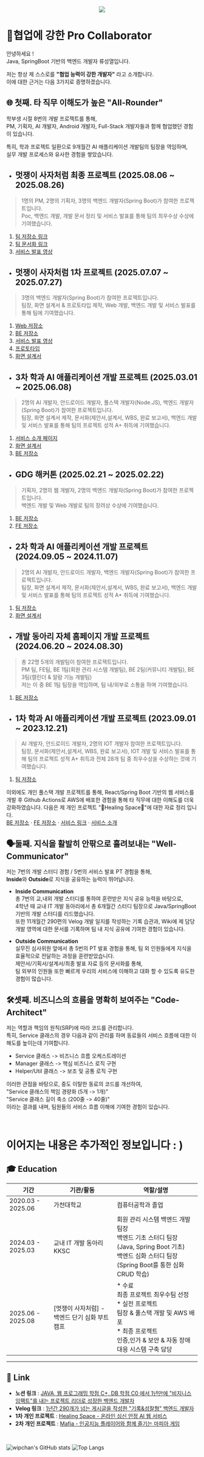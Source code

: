 <br><div align= "center">
    <img src="https://capsule-render.vercel.app/api?type=waving&color=70f0ee&height=180&text=Pro%20Collaborator&animation=&fontColor=ffffff&fontSize=70" />
    </div>

# 🤝협업에 강한 Pro Collaborator
안녕하세요 !    
Java, SpringBoot 기반의 백엔드 개발자 류성열입니다.

저는 항상 제 스스로를 **"협업 능력이 강한 개발자"** 라고 소개합니다.   
이에 대한 근거는 다음 3가지로 증명하겠습니다.

## **🌐 첫째. 타 직무 이해도가 높은 "All-Rounder"**    
학부생 시절 8번의 개발 프로젝트를 통해,   
PM, 기획자, AI 개발자, Android 개발자, Full-Stack 개발자들과 함께 협업했던 경험이 있습니다.

특히, 학과 프로젝트 일환으로 9개월간 AI 애플리케이션 개발팀의 팀장을 역임하며,  
실무 개발 프로세스와 유사한 경험을 쌓았습니다. 

* ## 멋쟁이 사자처럼 최종 프로젝트 (2025.08.06 ~ 2025.08.26)
> 1명의 PM, 2명의 기획자, 3명의 백엔드 개발자(Spring Boot)가 참여한 프로젝트입니다.  
Poc, 백엔드 개발, 개발 문서 정리 및 서비스 발표를 통해 팀의 최우수상 수상에 기여했습니다. 
1. [팀 저장소 링크](https://github.com/orgs/DungeonTalk/repositories)   
2. [팀 문서화 링크](https://github.com/DungeonTalk/dungeontalk-backend/wiki)  
3. [서비스 발표 영상](https://youtu.be/I0_8VHwtSKs)


* ## 멋쟁이 사자처럼 1차 프로젝트 (2025.07.07 ~ 2025.07.27)
> 3명의 백엔드 개발자(Spring Boot)가 참여한 프로젝트입니다.   
팀장, 화면 설계서 & 프로토타입 제작, Web 개발, 백엔드 개발 및 서비스 발표를 통해 팀에 기여했습니다.

1. [Web 저장소](https://github.com/News-Deliver/Web)
2. [BE 저장소](https://github.com/News-Deliver/Server)
3. [서비스 발표 영상](https://youtu.be/e8M7uNfBp1c)  
4. [프로토타입](https://merry-crepe-479d93.netlify.app/)
5. [화면 설계서](https://www.figma.com/design/b742hXQtI8IqTM3iyirWzR/Untitled?node-id=0-1&p=f&t=BDVVaoSPTOQTkpMc-0)

* ## 3차 학과 AI 애플리케이션 개발 프로젝트 (2025.03.01 ~ 2025.06.08)
> 2명의 AI 개발자, 안드로이드 개발자, 풀스택 개발자(Node.JS), 백엔드 개발자(Spring Boot)가 참여한 프로젝트입니다.  
팀장, 화면 설계서 제작, 문서화(제안서,설계서, WBS, 완료 보고서), 백엔드 개발 및 서비스 발표를 통해 팀의 프로젝트 성적 A+ 취득에 기여했습니다.
 1. [서비스 소개 페이지](https://faint-lavender-bab.notion.site/AI-Vengers-BookCalendar-AI-1d1bc068c52d8087b61fdf9677abf2b9?source=copy_link) 
 2. [화면 설계서](https://www.figma.com/design/ndspvub92U64eh9J2MDZSV/Untitled?node-id=0-1&p=f&t=kKi8mY0w6a20eyZM-0) 
 3. [BE 저장소](https://github.com/passionryu/BookCalendarServer)  


* ## GDG 해커톤 (2025.02.21 ~ 2025.02.22)
> 기획자, 2명의 웹 개발자, 2명의 백엔드 개발자(Spring Boot)가 참여한 프로젝트입니다.   
백엔드 개발 및 Web 개발로 팀의 장려상 수상에 기여했습니다.
1. [BE 저장소](https://github.com/passionryu/3rdwagle-team6-back)  
2. [FE 저장소](https://github.com/passionryu/3rdwagle-team6-front) 

* ## 2차 학과 AI 애플리케이션 개발 프로젝트 (2024.09.05 ~ 2024.11.07)
> 2명의 AI 개발자, 안드로이드 개발자, 백엔드 개발자(Spring Boot)가 참여한 프로젝트입니다.  
팀장, 화면 설계서 제작, 문서화(제안서,설계서, WBS, 완료 보고서), 백엔드 개발 및 서비스 발표를 통해 팀의 프로젝트 성적 A+ 취득에 기여했습니다.

1. [팀 저장소](https://github.com/passionryu/Chat_Bot)  
2. [화면 설계서](https://www.figma.com/design/N4NhMHsOaF8D7UD4v5BB2k/Untitled?t=kKi8mY0w6a20eyZM-0) 

* ## 개발 동아리 자체 홈페이지 개발 프로젝트 (2024.06.20 ~ 2024.08.30)
> 총 22명 5개의 개발팀이 참여한 프로젝트입니다.  
 PM 팀, FE팀, BE 1팀(회원 관리 시스템 개발팀), BE 2팀(커뮤니티 개발팀), BE 3팀(캘린더 & 알람 기능 개발팀)   
 저는 이 중 BE 1팀 팀장을 역임하며, 팀 내/외부로 소통을 하며 기여했습니다.
1. [BE 저장소](https://github.com/passionryu/StudentClub-WebPage)  


* ## 1차 학과 AI 애플리케이션 개발 프로젝트 (2023.09.01 ~ 2023.12.21)
> AI 개발자, 안드로이드 개발자, 2명의 IOT 개발자 참여한 프로젝트입니다.  
팀장, 문서화(제안서,설계서, WBS, 완료 보고서), IOT 개발 및 서비스 발표를 통해 팀의 프로젝트 성적 A+ 취득과 전체 28개 팀 중 최우수상을 수상하는 것에 기여했습니다.

1. [팀 저장소](https://github.com/passionryu/Automatic-Reporting-App-AIOT-project)


이외에도 개인 풀스택 개발 프로젝트를 통해, React/Spring Boot 기반의 웹 서비스를 개발 후 Github Actions로 AWS에 배포한 경험을 통해 타 직무에 대한 이해도를 더욱 강화하였습니다.
다음은 제 개인 프로젝트 "🌿Healing Space🌿"에 대한 자료 정리 입니다.  
[BE 저장소](https://github.com/passionryu/Healing-Space-Back) · [FE 저장소](https://github.com/passionryu/Healing-Space-Front) · [서비스 링크](http://healing-space-front.s3-website.ap-northeast-2.amazonaws.com) · [서비스 소개](https://furtive-bard-509.notion.site/Healing-Space-Web-Service-14c83cc537b6801d92e8ec47ccfab4ab?pvs=4)  




## **🗣️둘째. 지식을 활발히 안팎으로 흘려보내는 "Well-Communicator"**   
저는 7번의 개발 스터디 경험 / 5번의 서비스 발표 PT 경험을 통해,   
**Inside**와 **Outside**로 지식을 공유하는 능력이 뛰어납니다.

* **Inside Communication**   
총 7번의 교,내외 개발 스터디를 통하여 훈련받은 지식 공유 능력을 바탕으로,   
4학년 때 교내 IT 개발 동아리에서 총 6개월간 스터디 팀장으로 Java/SpringBoot 기반의 개발 스터디를 리드했습니다.      
또한 11개월간 290편의 Velog 개발 일지를 작성하는 기록 습관과, Wiki에 제 담당 개발 영역에 대한 문서를 기록하며 팀 내 지식 공유에 기여한 경험이 있습니다. 

* **Outside Communication**    
실무진 심사위원 앞에서 총 5번의 PT 발표 경험을 통해, 팀 외 인원들에게 지식을 효율적으로 전달하는 과정을 훈련받았습니다.  
제안서/기획서/설계서/최종 발표 자료 등의 문서화를 통해,    
팀 외부의 인원들 또한 빠르게 우리의 서비스에 이해하고 대화 할 수 있도록 유도한 경험이 많습니다.

## **🛠️셋째. 비즈니스의 흐름을 명확히 보여주는 "Code-Architect"**  
저는 역할과 책임의 원칙(SRP)에 따라 코드를 관리합니다.   
특히, Service 클래스의 경우 다음과 같이 관리를 하며 동료들의 서비스 흐름에 대한 이해도를 높이는데 기여합니다.   
* Service 클래스 -> 비즈니스 흐름 오케스트레이션 
* Manager 클래스 -> 핵심 비즈니스 로직 구현 
* Helper/Util 클래스 -> 보조 및 공통 로직 구현    

이러한 관점을 바탕으로, 중도 이탈한 동료의 코드를 개선하여,    
"Service 클래스의 책임 경량화 (5개 -> 1개)"   
"Service 클래스 길이 축소 (200줄 -> 40줄)"    
이라는 결과를 내며, 팀원들의 서비스 흐름 이해에 기여한 경험이 있습니다.  


<br>

# 이어지는 내용은 추가적인 정보입니다 : ) 


## 🎓 Education

| 기간 | 기관/활동 | 역할/설명 |
|------|---------|---------|
| 2020.03 - 2025.06 | 가천대학교  | 컴퓨터공학과 졸업 |
| 2024.03 - 2025.03 | 교내 IT 개발 동아리 KKSC | 회원 관리 시스템 백엔드 개발팀장 <br> 백엔드 기초 스터디 팀장 (Java, Spring Boot 기초) <br> 백엔드 심화 스터디 팀장 (Spring Boot를 통한 심화 CRUD 학습)   |
| 2025.06 - 2025.08 | [멋쟁이 사자처럼] - 백엔드 단기 심화 부트캠프 | * 수료 <br> 최종 프로젝트 최우수팀 선정 <br> * 실전 프로젝트 <br> 팀장 & 풀스택 개발 및 AWS 배포 <br> * 최종 프로젝트 <br> 인증,인가 & 보안 & 자동 장애 대응 시스템 구축 담당 |
---

## 📜  Link 
* **노션 링크** : [JAVA, 웹 프로그래밍 학점 C+, DB 학점 C0 에서 1년만에 "비지니스 임팩트"를 내는 프로젝트 리더로 성장한 백엔드 개발자](https://bald-club-43e.notion.site/1-JAVA-C-208873b4d68880e99526f0cafc47308a?pvs=74)
* **Velog 링크** : [1년간 290개가 넘는 게시글을 작성한 "기록&성찰형" 백엔드 개발자](https://velog.io/@rsy991225/series)
* **1차 개인 프로젝트** : [Healing Space - 온라인 심신 안정 AI 웹 서비스](http://healing-space-front.s3-website.ap-northeast-2.amazonaws.com)
* **2차 개인 프로젝트** : [Mafia - 인공지능 플레이어와 함께 즐기는 마피아 게임](https://v0-mafia-game-ui.vercel.app/)

<br>

![wipchan's GitHub stats](https://github-readme-stats.vercel.app/api?username=passionryu&theme=panda&show_icons=true)
![Top Langs](https://github-readme-stats.vercel.app/api/top-langs/?username=passionryu&layout=compact&theme=tokyonight)
